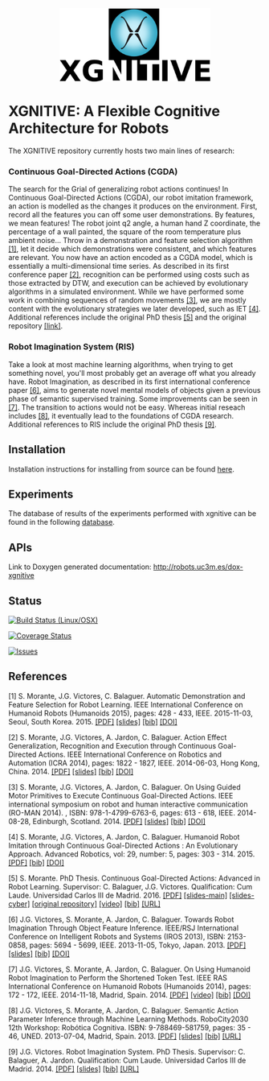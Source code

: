 <p align="center">
  <img src="doc/fig/xgnitive-400px_v2.png" alt="XGNITIVE logo" width="300"/>
</p>

# XGNITIVE: A Flexible Cognitive Architecture for Robots

The XGNITIVE repository currently hosts two main lines of research:

### Continuous Goal-Directed Actions (CGDA)
The search for the Grial of generalizing robot actions continues! In Continuous Goal-Directed Actions (CGDA), our robot imitation framework, an action is modelled as the changes it produces on the environment. First, record all the features you can off some user demonstrations. By features, we mean features! The robot joint q2 angle, a human hand Z coordinate, the percentage of a wall painted, the square of the room temperature plus ambient noise... Throw in a demonstration and feature selection algorithm [[1]](#1), let it decide which demonstrations were consistent, and which features are relevant. You now have an action encoded as a CGDA model, which is essentially a multi-dimensional time series. As described in its first conference paper [[2]](#2), recognition can be performed using costs such as those extracted by DTW, and execution can be achieved by evolutionary algorithms in a simulated environment. While we have performed some work in combining sequences of random movements [[3]](#3), we are mostly content with the evolutionary strategies we later developed, such as IET [[4]](#4). Additional references include the original PhD thesis [[5]](#5) and the original repository [[link]](https://github.com/smorante/continuous-goal-directed-actions).

### Robot Imagination System (RIS)
Take a look at most machine learning algorithms, when trying to get something novel, you'll most probably get an average off what you already have. Robot Imagination, as described in its first international conference paper [[6]](#6), aims to generate novel mental models of objects given a previous phase of semantic supervised training. Some improvements can be seen in [[7]](#7). The transition to actions would not be easy. Whereas initial reseach includes [[8]](#8), it eventually lead to the foundations of CGDA research. Additional references to RIS include the original PhD thesis [[9]](#9).

## Installation
Installation instructions for installing from source can be found [here](https://github.com/roboticslab-uc3m/xgnitive/blob/develop/doc/xgnitive_install.md).

## Experiments

The database of results of the experiments performed with xgnitive can be found in the following [database](https://zenodo.org/record/168156#.WDVvLpNVKlM).

## APIs

Link to Doxygen generated documentation: http://robots.uc3m.es/dox-xgnitive


## Status

[![Build Status (Linux/OSX)](https://travis-ci.org/roboticslab-uc3m/xgnitive.svg?branch=master)](https://travis-ci.org/roboticslab-uc3m/xgnitive)

[![Coverage Status](https://coveralls.io/repos/roboticslab-uc3m/xgnitive/badge.svg)](https://coveralls.io/r/roboticslab-uc3m/xgnitive)

[![Issues](https://img.shields.io/github/issues/roboticslab-uc3m/xgnitive.svg?label=Issues)](https://github.com/roboticslab-uc3m/xgnitive/issues)

## References
<a id="1">[1]</a> S. Morante, J.G. Victores, C. Balaguer. Automatic Demonstration and Feature Selection for Robot Learning. IEEE International Conference on Humanoid Robots (Humanoids 2015), pages: 428 - 433, IEEE. 2015-11-03, Seoul, South Korea. 2015. [[PDF]](http://roboticslab.uc3m.es/roboticslab/sites/default/files/morante2015automatic-preprint.pdf)  [[slides]](http://www.slideshare.net/JuanGVictores/morante2015automaticpresentation) [[bib]](doc/bib/morante2015automatic.bib) [[DOI]](http://dx.doi.org/10.1109/HUMANOIDS.2015.7363569)

<a id="2">[2]</a> S. Morante, J.G. Victores, A. Jardon, C. Balaguer. Action Effect Generalization, Recognition and Execution through Continuous Goal-Directed Actions. IEEE International Conference on Robotics and Automation (ICRA 2014), pages: 1822 - 1827, IEEE. 2014-06-03, Hong Kong, China. 2014. [[PDF]](http://roboticslab.uc3m.es/roboticslab/sites/default/files/Morante%20et%20al.%20-%202014%20-%20Action%20Effect%20Generalization,%20Recognition%20and%20Execution%20through%20Continuous%20Goal-Directed%20Actions.pdf) [[slides]](http://www.slideshare.net/JuanGVictores/morante2014actionpresentation) [[bib]](doc/bib/morante2014action.bib) [[DOI]](http://dx.doi.org/10.1109/ICRA.2014.6907098)

<a id="3">[3]</a> S. Morante, J.G. Victores, A. Jardon, C. Balaguer. On Using Guided Motor Primitives to Execute Continuous Goal-Directed Actions. IEEE international symposium on robot and human interactive communication (RO-MAN 2014). , ISBN: 978-1-4799-6763-6, pages: 613 - 618, IEEE. 2014-08-28, Edinburgh, Scotland. 2014. [[PDF]](http://roboticslab.uc3m.es/roboticslab/sites/default/files/morante2014on-preprint.pdf) [[slides]](http://www.slideshare.net/JuanGVictores/morante2014onpresentation) [[bib]](doc/bib/morante2014on.bib) [[DOI]](http://dx.doi.org/10.1109/ROMAN.2014.6926320)

<a id="4">[4]</a> S. Morante, J.G. Victores, A. Jardon, C. Balaguer. Humanoid Robot Imitation through Continuous Goal-Directed Actions : An Evolutionary Approach. Advanced Robotics, vol: 29, number: 5, pages: 303 - 314. 2015. [[PDF]](http://roboticslab.uc3m.es/roboticslab/sites/default/files/morante2015humanoid-preprint.pdf) [[bib]](doc/bib/morante2015humanoid.bib) [[DOI]](http://dx.doi.org/10.1080/01691864.2014.964314)

<a id="5">[5]</a> S. Morante. PhD Thesis. Continuous Goal-Directed Actions: Advanced in Robot Learning. Supervisor: C. Balaguer, J.G. Victores. Qualification: Cum Laude. Universidad Carlos III de Madrid. 2016. [[PDF]](https://github.com/smorante/continuous-goal-directed-actions/raw/master/thesis/report/phd_thesis.pdf) [[slides-main]](https://github.com/smorante/continuous-goal-directed-actions/raw/master/thesis/defense/smorante_thesis_main.pdf) [[slides-cyber]](https://github.com/smorante/continuous-goal-directed-actions/raw/master/thesis/defense/smorante_thesis_cyber.pdf) [[original repository]](https://github.com/smorante/continuous-goal-directed-actions) [[video]](http://www.dailymotion.com/video/x3w7qw0_defensa-tesis-doctoral-uc3m-santiago-morante_tech) [[bib]](doc/bib/morante2016phd.bib) [[URL]](http://hdl.handle.net/10016/23459)

<a id="6">[6]</a>  J.G. Victores, S. Morante, A. Jardon, C. Balaguer. Towards Robot Imagination Through Object Feature Inference. IEEE/RSJ International Conference on Intelligent Robots and Systems (IROS 2013), ISBN: 2153-0858, pages: 5694 - 5699, IEEE. 2013-11-05, Tokyo, Japan. 2013. [[PDF]](http://roboticslab.uc3m.es/roboticslab/sites/default/files/Victores%20et%20al.%20-%202013%20-%20Towards%20Robot%20Imagination%20Through%20Object%20Feature%20Inference.pdf) [[slides]](http://www.slideshare.net/JuanGVictores/victores2013towardspresentation) [[bib]](doc/bib/victores2013towards.bib) [[DOI]](http://dx.doi.org/10.1109/IROS.2013.6697181)

<a id="7">[7]</a>  J.G. Victores, S. Morante, A. Jardon, C. Balaguer. On Using Humanoid Robot Imagination to Perform the Shortened Token Test. IEEE RAS International Conference on Humanoid Robots (Humanoids 2014), pages: 172 - 172, IEEE. 2014-11-18, Madrid, Spain. 2014. [[PDF]](http://roboticslab.uc3m.es/roboticslab/sites/default/files/victores2014on-preprint.pdf) [[video]](https://youtu.be/KFHFW9dJfzA) [[bib]](doc/bib/victores2014on.bib) [[DOI]](http://dx.doi.org/10.1109/HUMANOIDS.2014.7041355)

<a id="8">[8]</a> J.G. Victores, S. Morante, A. Jardon, C. Balaguer. Semantic Action Parameter Inference through Machine Learning Methods. RoboCity2030 12th Workshop: Robótica Cognitiva. ISBN: 9-788469-581759, pages: 35 - 46, UNED. 2013-07-04, Madrid, Spain. 2013. [[PDF]](http://roboticslab.uc3m.es/roboticslab/sites/default/files/Victores%20et%20al.%20-%202013%20-%20Semantic%20Action%20Parameter%20Inference%20through%20Machine%20Learning%20Methods.pdf) [[slides]](http://www.slideshare.net/JuanGVictores/victores2013semanticpresentation) [[bib]](doc/bib/victores2013semantic.bib) [[URL]](https://www.researchgate.net/publication/269631454_Semantic_Action_Parameter_Inference_through_Machine_Learning_Methods)

<a id="9">[9]</a>  J.G. Victores. Robot Imagination System. PhD Thesis. Supervisor: C. Balaguer, A. Jardon. Qualification: Cum Laude. Universidad Carlos III de Madrid. 2014. [[PDF]](http://roboticslab.uc3m.es/roboticslab/sites/default/files/victores2014thesis.pdf) [[slides]](http://www.slideshare.net/JuanGVictores/victores2014thesispresentation) [[bib]](doc/bib/victores2014phd.bib) [[URL]](http://e-archivo.uc3m.es/handle/10016/19834)


